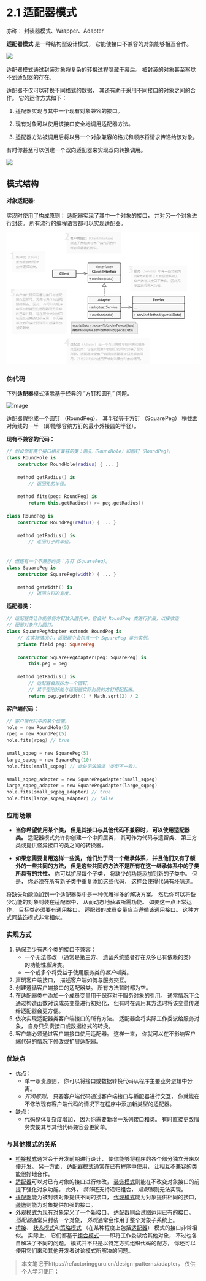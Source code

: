# 2.1 适配器模式

亦称： 封装器模式、Wrapper、Adapter

**适配器模式** 是一种结构型设计模式， 它能使接口不兼容的对象能够相互合作。

![](https://refactoringguru.cn/images/patterns/content/adapter/adapter-zh.png)

适配器模式通过封装对象将复杂的转换过程隐藏于幕后。 被封装的对象甚至察觉不到适配器的存在。 

适配器不仅可以转换不同格式的数据， 其还有助于采用不同接口的对象之间的合作。 它的运作方式如下：

1. 适配器实现与其中一个现有对象兼容的接口。

2. 现有对象可以使用该接口安全地调用适配器方法。

3. 适配器方法被调用后将以另一个对象兼容的格式和顺序将请求传递给该对象。

有时你甚至可以创建一个双向适配器来实现双向转换调用。

![](https://refactoringguru.cn/images/patterns/diagrams/adapter/solution-zh.png)

## 模式结构

#### 对象适配器:

实现时使用了构成原则： 适配器实现了其中一个对象的接口， 并对另一个对象进行封装。 所有流行的编程语言都可以实现适配器。

![image](res/image.png)

### 伪代码

下列**适配器**模式演示基于经典的 “方钉和圆孔” 问题。

![image](https://refactoringguru.cn/images/patterns/diagrams/adapter/example.png)

适配器假扮成一个圆钉 （Round­Peg）， 其半径等于方钉 （Square­Peg） 横截面对角线的一半 （即能够容纳方钉的最小外接圆的半径）。

**现有不兼容的代码：**

```kotlin
// 假设你有两个接口相互兼容的类：圆孔（RoundHole）和圆钉（RoundPeg）。
class RoundHole is
    constructor RoundHole(radius) { ... }

    method getRadius() is
        // 返回孔的半径。

    method fits(peg: RoundPeg) is
        return this.getRadius() >= peg.getRadius()

class RoundPeg is
    constructor RoundPeg(radius) { ... }

    method getRadius() is
        // 返回钉子的半径。


// 但还有一个不兼容的类：方钉（SquarePeg）。
class SquarePeg is
    constructor SquarePeg(width) { ... }

    method getWidth() is
        // 返回方钉的宽度。
```

**适配器类：**

```kotlin
// 适配器类让你能够将方钉放入圆孔中。它会对 RoundPeg 类进行扩展，以接收适
// 配器对象作为圆钉。
class SquarePegAdapter extends RoundPeg is
    // 在实际情况中，适配器中会包含一个 SquarePeg 类的实例。
    private field peg: SquarePeg

    constructor SquarePegAdapter(peg: SquarePeg) is
        this.peg = peg

    method getRadius() is
        // 适配器会假扮为一个圆钉，
        // 其半径刚好能与适配器实际封装的方钉搭配起来。
        return peg.getWidth() * Math.sqrt(2) / 2

```

**客户端代码：**

```kotlin
// 客户端代码中的某个位置。
hole = new RoundHole(5)
rpeg = new RoundPeg(5)
hole.fits(rpeg) // true

small_sqpeg = new SquarePeg(5)
large_sqpeg = new SquarePeg(10)
hole.fits(small_sqpeg) // 此处无法编译（类型不一致）。

small_sqpeg_adapter = new SquarePegAdapter(small_sqpeg)
large_sqpeg_adapter = new SquarePegAdapter(large_sqpeg)
hole.fits(small_sqpeg_adapter) // true
hole.fits(large_sqpeg_adapter) // false
```

### 应用场景

- **当你希望使用某个类， 但是其接口与其他代码不兼容时， 可以使用适配器类。**
  适配器模式允许你创建一个中间层类， 其可作为代码与遗留类、 第三方类或提供怪异接口的类之间的转换器。

-  **如果您需要复用这样一些类， 他们处于同一个继承体系， 并且他们又有了额外的一些共同的方法， 但是这些共同的方法不是所有在这一继承体系中的子类所具有的共性。**
  你可以扩展每个子类， 将缺少的功能添加到新的子类中。 但是， 你必须在所有新子类中重复添加这些代码， 这样会使得代码有[坏味道](https://refactoringguru.cn/smells/duplicate-code)。

  将缺失功能添加到一个适配器类中是一种优雅得多的解决方案。 然后你可以将缺少功能的对象封装在适配器中， 从而动态地获取所需功能。 如要这一点正常运作， 目标类必须要有通用接口， 适配器的成员变量应当遵循该通用接口。 这种方式同[装饰](https://refactoringguru.cn/design-patterns/decorator)模式非常相似。

### 实现方式

1. 确保至少有两个类的接口不兼容：
   - 一个无法修改 （通常是第三方、 遗留系统或者存在众多已有依赖的类） 的功能性*服务*类。
   - 一个或多个将受益于使用服务类的*客户端*类。
2. 声明客户端接口， 描述客户端如何与服务交互。
3. 创建遵循客户端接口的适配器类。 所有方法暂时都为空。
4. 在适配器类中添加一个成员变量用于保存对于服务对象的引用。 通常情况下会通过构造函数对该成员变量进行初始化， 但有时在调用其方法时将该变量传递给适配器会更方便。
5. 依次实现适配器类客户端接口的所有方法。 适配器会将实际工作委派给服务对象， 自身只负责接口或数据格式的转换。
6. 客户端必须通过客户端接口使用适配器。 这样一来， 你就可以在不影响客户端代码的情况下修改或扩展适配器。

### 优缺点

- 优点：
  - 单一职责原则， 你可以将接口或数据转换代码从程序主要业务逻辑中分离。
  - *开闭原则*。 只要客户端代码通过客户端接口与适配器进行交互， 你就能在不修改现有客户端代码的情况下在程序中添加新类型的适配器。
- 缺点：
  - 代码整体复杂度增加， 因为你需要新增一系列接口和类。 有时直接更改服务类使其与其他代码兼容会更简单。

### 与其他模式的关系

- [桥接模式](https://refactoringguru.cn/design-patterns/bridge)通常会于开发前期进行设计， 使你能够将程序的各个部分独立开来以便开发。 另一方面， [适配器模式](https://refactoringguru.cn/design-patterns/adapter)通常在已有程序中使用， 让相互不兼容的类能很好地合作。
- [适配器](https://refactoringguru.cn/design-patterns/adapter)可以对已有对象的接口进行修改， [装饰模式](https://refactoringguru.cn/design-patterns/decorator)则能在不改变对象接口的前提下强化对象功能。 此外， *装饰*还支持递归组合， *适配器*则无法实现。
- [适配器](https://refactoringguru.cn/design-patterns/adapter)能为被封装对象提供不同的接口， [代理模式](https://refactoringguru.cn/design-patterns/proxy)能为对象提供相同的接口， [装饰](https://refactoringguru.cn/design-patterns/decorator)则能为对象提供加强的接口。
- [外观模式](https://refactoringguru.cn/design-patterns/facade)为现有对象定义了一个新接口， [适配器](https://refactoringguru.cn/design-patterns/adapter)则会试图运用已有的接口。 *适配器*通常只封装一个对象， *外观*通常会作用于整个对象子系统上。
- [桥接](https://refactoringguru.cn/design-patterns/bridge)、 [状态模式](https://refactoringguru.cn/design-patterns/state)和[策略模式](https://refactoringguru.cn/design-patterns/strategy) （在某种程度上包括[适配器](https://refactoringguru.cn/design-patterns/adapter)） 模式的接口非常相似。 实际上， 它们都基于[组合模式](https://refactoringguru.cn/design-patterns/composite)——即将工作委派给其他对象， 不过也各自解决了不同的问题。 模式并不只是以特定方式组织代码的配方， 你还可以使用它们来和其他开发者讨论模式所解决的问题。

> 本文笔记于https://refactoringguru.cn/design-patterns/adapter， 仅供个人学习使用；